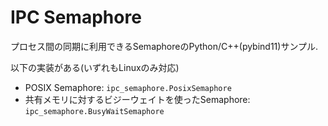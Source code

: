 # IPC Semaphore

プロセス間の同期に利用できるSemaphoreのPython/C++(pybind11)サンプル.

以下の実装がある(いずれもLinuxのみ対応)
* POSIX Semaphore: `ipc_semaphore.PosixSemaphore`
* 共有メモリに対するビジーウェイトを使ったSemaphore: `ipc_semaphore.BusyWaitSemaphore`
